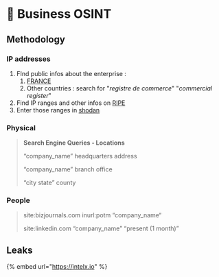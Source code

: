 # 💼 Business OSINT

## Methodology

### IP addresses

1. FInd public infos about the enterprise :
   1. [FRANCE](https://www.societe.ninja/index.html)
   2. Other countries : search for "_registre de commerce_" "_commercial register_"
2. Find IP ranges and other infos on [RIPE](https://ripe.net)
3. Enter those ranges in [shodan](https://www.shodan.io/)

### Physical

> **Search Engine Queries - Locations**
>
> “company\_name” headquarters address
>
> “company\_name” branch office
>
> “city state” county

### People

> site:bizjournals.com inurl:potm “company\_name“
>
> site:linkedin.com “company\_name” “present (1 month)”

## Leaks

{% embed url="https://intelx.io" %}
